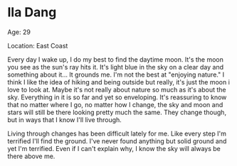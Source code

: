 # Ila Dang 

Age: 29

Location: East Coast

Every day I wake up, I do my best to find the daytime moon. It's the moon you see as the sun's ray hits it. It's light blue in the sky on a clear day and something about it... It grounds me. I'm not the best at "enjoying nature." I think I like the idea of hiking and being outside but really, it's just the moon i love to look at. Maybe it's not really about nature so much as it's about the sky. Everything in it is so far and yet so enveloping. It's reassuring to know that no matter where I go, no matter how I change, the sky and moon and stars will still be there looking pretty much the same. They change though, but in ways that I know I'll live through.

Living through changes has been difficult lately for me. Like every step I'm terrified I'll find the ground. I've never found anything but solid ground and yet I'm terrified. Even if I can't explain why, I know the sky will always be there above me.
